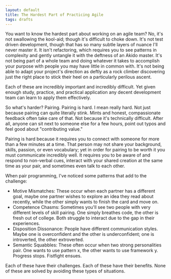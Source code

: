 ```yaml
---
layout: default
title: The Hardest Part of Practicing Agile
tags: drafts
---
```

You want to know the hardest part about working on an agile team?  No, it\'s not
swallowing the kool-aid; though it\'s difficult to choke down.  It\'s not test
driven development, though that has so many subtle layers of nuance I\'ll never
master it. It isn\'t refactoring, which requires you to see patterns in
complexity and gently untangle it with the deftness of an Akido master. It\'s
not being part of a whole team and doing whatever it takes to accomplish your
purpose with people you may have little in common with. It\'s not being able to
adapt your project\'s direction as deftly as a rock climber discovering just the
right place to stick their heel on a particularly perilous ascent.

Each of these are incredibly important and incredibly difficult. Yet given
enough study, practice, and practical application any decent development team
can learn to apply them effectively.

So what\'s harder? Pairing. Pairing is hard. I mean really hard. Not just
because pairing can quite literally stink. Mints and honest, compassionate
feedback often take care of that.  Not because it\'s technically difficult.
After all, anyone can sit next to someone else for a few hours, point out typos
and feel good about \"contributing value.\"

Pairing is hard because it requires you to connect with someone for more than a
few minutes at a time. That person may not share your background, skills,
passion, or even vocabulary; yet in order for pairing to be worth it you must
communicate incredibly well. It requires you to be aware of and respond to
non-verbal cues, interact with your shared creation at the same time as your
pair, and sometimes even talk to each other.

When pair programming, I\'ve noticed some patterns that add to the challenge:

*  Motive Mismatches: These occur when each partner has a different goal, maybe
   one partner wishes to explore an idea they read about recently, while the
   other simply wants to finish the card and move on.
*  Competence Chasms: Sometimes you\'ll see two people with very different
   levels of skill pairing. One simply breathes code, the other is fresh out of
   college. Both struggle to interact due to the gap in their experiences.
*  Disposition Dissonance: People  have different communication styles. Maybe
   one is overconfident and the other is underconfident; one is introverted, the
   other extroverted.
*  Semantic Squabbles: These often occur when two strong personalities pair. One
   wants to use pattern x, the other wants to use framework y. Progress stops.
   Fistfight ensues.

Each of these have their challenges. Each of these have their benefits. None of
these are solved by avoiding these types of situations.
